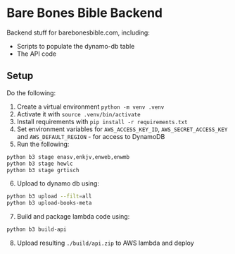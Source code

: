 # Bare Bones Bible Backend
Backend stuff for barebonesbible.com, including:
- Scripts to populate the dynamo-db table
- The API code

## Setup
Do the following:
1. Create a virtual environment `python -m venv .venv`
2. Activate it with `source .venv/bin/activate`
3. Install requirements with `pip install -r requirements.txt`
4. Set environment variables for `AWS_ACCESS_KEY_ID`, `AWS_SECRET_ACCESS_KEY` and `AWS_DEFAULT_REGION` - for access to DynamoDB
5. Run the following:
```bash
python b3 stage enasv,enkjv,enweb,enwmb
python b3 stage hewlc
python b3 stage grtisch
```
6. Upload to dynamo db using:
```bash
python b3 upload --filt=all
python b3 upload-books-meta
```
7. Build and package lambda code using:
```bash
python b3 build-api
```
8. Upload resulting `./build/api.zip` to AWS lambda and deploy